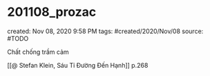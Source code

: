 # 201108_prozac

created: Nov 08, 2020 9:58 PM
tags: #created/2020/Nov/08
source: #TODO

Chất chống trầm cảm

[[@ Stefan Klein, Sáu Tỉ Đường Đến Hạnh]] p.268